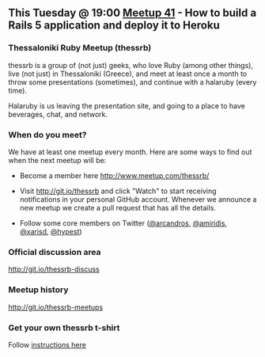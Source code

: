 ## This Tuesday @ 19:00 [Meetup 41](https://git.io/thessrb-41) - How to build a Rails 5 application and deploy it to Heroku

### Thessaloniki Ruby Meetup (thessrb)

thessrb is a group of (not just) geeks, who love Ruby (among other things),
live (not just) in Thessaloniki (Greece), and meet at least once a month to
throw some presentations (sometimes), and continue with a halaruby (every time).

Halaruby is us leaving the presentation site, and going to a place to have
beverages, chat, and network.

### When do you meet?

We have at least one meetup every month. Here are some ways to find out when the
next meetup will be:

* Become a member here http://www.meetup.com/thessrb/

* Visit http://git.io/thessrb and click "Watch" to start receiving notifications
  in your personal GitHub account. Whenever we announce a new meetup we create a
  pull request that has all the details.

* Follow some core members on Twitter
  ([@arcandros](https://twitter.com/arcandros),
  [@amiridis](https://twitter.com/amiridis),
  [@xarisd](https://twitter.com/xarisd),
  [@hypest](https://twitter.com/hypest))

### Official discussion area

http://git.io/thessrb-discuss

### Meetup history

http://git.io/thessrb-meetups

### Get your own thessrb t-shirt

Follow [instructions here](https://gist.github.com/petros/6bd37a0f52ca12633b9f)
